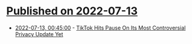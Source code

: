 # [Published on 2022-07-13](index.md)

* [2022-07-13, 00:45:00](https://tech.slashdot.org/story/22/07/12/2040218/tiktok-hits-pause-on-its-most-controversial-privacy-update-yet?utm_source=rss1.0mainlinkanon&utm_medium=feed) - [TikTok Hits Pause On Its Most Controversial Privacy Update Yet](https://tech.slashdot.org/story/22/07/12/2040218/tiktok-hits-pause-on-its-most-controversial-privacy-update-yet?utm_source=rss1.0mainlinkanon&utm_medium=feed)
